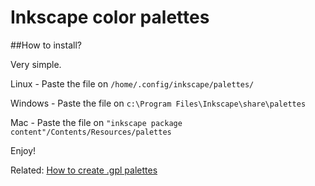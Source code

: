Inkscape color palettes
====

##How to install?

Very simple.

Linux - Paste the file on
`/home/.config/inkscape/palettes/`

Windows - Paste the file on
`c:\Program Files\Inkscape\share\palettes`

Mac - Paste the file on
`"inkscape package content"/Contents/Resources/palettes`

Enjoy!

Related: [How to create .gpl palettes](http://www.youtube.com/watch?v=u_jJqjG0c1Y&list=UUvAw3rBp6QZ2naWaUKhUI2A)


